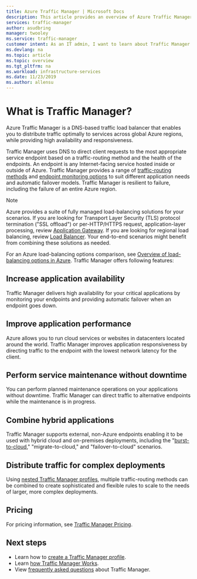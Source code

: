 ```yaml
---
title: Azure Traffic Manager | Microsoft Docs
description: This article provides an overview of Azure Traffic Manager. Find out if it is the right choice for load balancing user traffic for your application.
services: traffic-manager
author: asudbring
manager: twooley
ms.service: traffic-manager
customer intent: As an IT admin, I want to learn about Traffic Manager and what I can use it for. 
ms.devlang: na
ms.topic: article
ms.topic: overview
ms.tgt_pltfrm: na
ms.workload: infrastructure-services
ms.date: 11/23/2019
ms.author: allensu
---
```


# What is Traffic Manager?
Azure Traffic Manager is a DNS-based traffic load balancer that enables you to distribute traffic optimally to services across global Azure regions, while providing high availability and responsiveness.

Traffic Manager uses DNS to direct client requests to the most appropriate service endpoint based on a traffic-routing method and the health of the endpoints. An endpoint is any Internet-facing service hosted inside or outside of Azure. Traffic Manager provides a range of [traffic-routing methods](traffic-manager-routing-methods.md) and [endpoint monitoring options](traffic-manager-monitoring.md) to suit different application needs and automatic failover models. Traffic Manager is resilient to failure, including the failure of an entire Azure region.

>[!NOTE]
> Azure provides a suite of fully managed load-balancing solutions for your scenarios. If you are looking for Transport Layer Security (TLS) protocol termination ("SSL offload") or per-HTTP/HTTPS request, application-layer processing, review [Application Gateway](../application-gateway/application-gateway-introduction.md). If you are looking for regional load balancing, review [Load Balancer](../load-balancer/load-balancer-overview.md). Your end-to-end scenarios might benefit from combining these solutions as needed.
>
> For an Azure load-balancing options comparison, see [Overview of load-balancing options in Azure](https://docs.microsoft.com/azure/architecture/guide/technology-choices/load-balancing-overview).
Traffic Manager offers following features:

## Increase application availability

Traffic Manager delivers high availability for your critical applications by monitoring your endpoints and providing automatic failover when an endpoint goes down.
    
## Improve application performance

Azure allows you to run cloud services or websites in datacenters located around the world. Traffic Manager improves application responsiveness by directing traffic to the endpoint with the lowest network latency for the client.

## Perform service maintenance without downtime

You can perform planned maintenance operations on your applications without downtime. Traffic Manager can direct traffic to alternative endpoints while the maintenance is in progress.

## Combine hybrid applications

Traffic Manager supports external, non-Azure endpoints enabling it to be used with hybrid cloud and on-premises deployments, including the "[burst-to-cloud](https://azure.microsoft.com/overview/what-is-cloud-bursting/)," "migrate-to-cloud," and "failover-to-cloud" scenarios.

## Distribute traffic for complex deployments

Using [nested Traffic Manager profiles](traffic-manager-nested-profiles.md), multiple traffic-routing methods can be combined to create sophisticated and flexible rules to scale to the needs of larger, more complex deployments.

## Pricing

For pricing information, see [Traffic Manager Pricing](https://azure.microsoft.com/pricing/details/traffic-manager/).


## Next steps

- Learn how to [create a Traffic Manager profile](traffic-manager-create-profile.md).
- Learn [how Traffic Manager Works](traffic-manager-how-it-works.md).
- View [frequently asked questions](traffic-manager-FAQs.md) about Traffic Manager.




